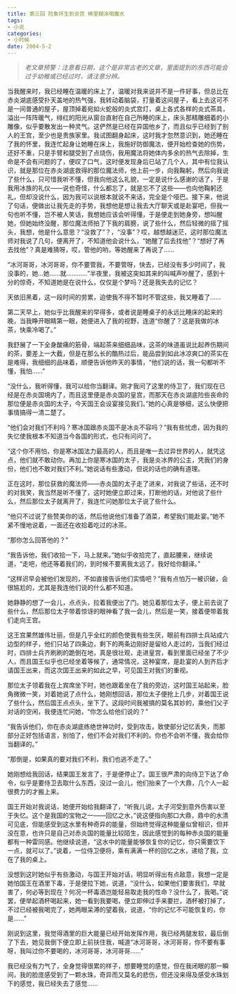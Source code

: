 ```yaml
---
title: 第三回 险象环生到炎宫 稀里糊涂喝魔水
tags:
- 小说
categories:
- 小时候
date: 2004-5-2
---
```


> *老文章预警：注意看日期，这个是非常古老的文章，里面提到的东西可能会过于幼稚或已经过时，请注意分辨。*

当我醒来时，我已经睡在温暖的床上了，温暖对我来说并不是一件好事，但总比在赤炎湖底感受扑天盖地的热气强，我转动着脑袋，打量着这间屋子，看上去这可不是一间普通的屋子，屋顶掉着宛如火蛇般的炎式宫灯，桌上各式各样的炎式茶具，溢出一阵阵暖气，绯红的阳光从窗台直射在自己所睡的床上，床头那精雕细着的小雕像，似乎要散发出一种灵气。这俨然是已经在异国他乡了，而且似乎已经到了别人的王宫，至少也是贵族家里。我试图翻身起床，这时我才忽然意识到，她还睡在了我的怀里，我连忙起身让她睡在床上，我施好防御魔法，便开始检查她的伤势，还好不重，只是手臂和腿受到了点烧伤，我用魔法将她体内多余的热气去除掉，生命是不会有问题的了，便叹了口气，这时便发现身后已站了几个人，其中有位我认识，就是那位在赤炎湖底救得的那位魔法师，他上前一步，向我鞠躬，然后向我说了些什么，只可惜我听不懂，但我向他这么礼貌，一定是说什么感谢的话了，于是我用冰族的礼仪——说也奇怪，什么都忘了，就是忘不了这些——也向他鞠躬还礼，但却没说什么，因为我可以说根本就说不来话，完全是个哑巴。接下来，他说了句话，便做出让我先走的手势，我想他是想让我去大厅聊天或是赴宴吧，但我一句也听不懂，岂不被人笑话，我想她应该会听得懂，于是便走到她身旁，想叫醒她，但她始终没醒，那位魔法师拍了下我的肩膀，说了些什么，然后轻微的摇了摇头，我想，他是什么意思？“没救了”？，“没事”？哎，越想越迷茫，这时那位魔法师对我说了几句，便离开了，不知道他会说什么，“她醒了后去找他”？“想好了再去找他”？真是难猜呀，哎，管他的哟，等她醒来了再说了……

“冰河哥哥，冰河哥哥，你不要管我，不要管呀，快去，已经没有多少时间了，我没事的，她…她……就…………”半夜里，我被这突如其来的叫喊声吵醒了，感到十分的惊奇，不知道她是在说什么，仅仅是个梦吗？还是我失去的记忆？

天依旧黑着，这一段时间的劳累，迫使我不得不暂时不管这些，我又睡着了……

第二天早上，她似乎比我醒来的早得多，或者说是睡桌子的永远比睡床的起来的晚，当我睁开眼睛第一眼，她便进入了我的视野，连道“你醒了？这是我做的冰茶，快乘冷喝了。”

我舒展了一下全身酸痛的筋骨，端起茶来细细品味，这茶的味道虽说比起养伤期间的茶，要差上一大截，但是在那么长的酷热过后，能品尝到如此冰凉爽口的茶实在是难得，我细细的品味着，顺便告诉他昨天的事情，“他们说的话，我一句都听不懂，我怕……”


“没什么，我听得懂，我可以给你当翻译。刚才我问了这里的侍卫了，我们现在已经是在赤炎国境内了，而且这里便是赤炎国的皇宫，而那天在赤炎湖底险些丧命的那位便是赤炎国的太子，今天国王会设宴接见我们。”她的心真是够细，这么快便把事情搞得一清二楚了。


“他们会对我们不利吗？寒冰国跟赤炎国不是冰炎不容吗？”我有些忧虑，因为我的失忆使我根本不知道当今各国的形式，也只有问问了。


“这个你不用怕，你是寒冰国法力最高的人，而且是唯一去过异世界的人，就凭这点，他们就不敢动你。再加上你是寒冰国的太子，我是炎冰界的公主，凭我们的身份，他们也不敢对我们不利。”她说话有些激动，但说的话也的确有道理。

正在这时，那位获救的魔法师——赤炎国的太子走了进来，对我说了些话，还不时的对我笑，我当然是听不懂了，这时她便立即过来，打断他的话，对他说了些什么，然后那位太子就离开了，我连忙问她那位太子说了些什么。

“他只不过说了些赞美你的话，然后他说他们准备了酒菜，希望我们能赴宴。”她不紧不慢地说着，一面还在收拾着吃过的冰茶。


“那你怎么回答他的？”

“我告诉他，我们收拾一下，马上就来。”她似乎收拾完了，直起腰来，继续说道，“走吧，他还等着我们的，到时候不要离我太远了，我好给你翻译。”


“这样迟早会被他们发现的，不如直接告诉他们实情吧？”我有点怕万一被识破，会很尴尬的，尤其是我连他们说的什么都不知道。


她静静的想了一会儿，点点头，拉着我便出了门。她见着那位太子，便上前去说了些什么，然后那位太子带着惊讶的眼神看了我一会儿，然后是一笑，接着便带着我们走向王宫。

这王宫果然雄伟壮丽，但是几乎全红的颜色使我有些生厌，眼前有四排士兵站成六边型的样子，他们只站了四条边，剩下的两条边刚好是留给人走过的，当我们经过时，四排士兵齐刷刷的跪倒在地，真是很壮观，走进皇宫，看到里面已经坐了不少人，而且国王似乎也已经坐着等候了，通常情况，这种宴席，是赴宴的人到齐后才请国王出来，而这次国王出来的如此之早，可见国王对我们的重视。

那位太子领着我在上宾席坐下时，她也跟着坐在了我的旁边，这时国王站起来，脸角微微一笑，对着她说了点什么，她刚想回话，那位太子便抢上几步，对着国王说了些什么，然后国王点点头，坐下了。这段时间我被搞的莫名其妙的，乘他们父子对话的空闲，我便连忙问她，“你怎么给他们说的？”


“我告诉他们，你在赤炎湖底练绝世神功时，受到攻击，致使部分记忆丢失，而那部分正好包括语言，别怕了，他们不会对我们不利的。你也不会听不懂，我会给你当翻译的。”

“那倒是，如果真的要对我们不利，我们也逃不走了。”

她刚想给我回话，结果国王发言了，于是便停止了。国王很严肃的向侍卫下达了命令，似乎是要侍卫去取什么东西，没过一会儿，他们抬来了一个大鼎，几个人一起很费力的才搬上来。

国王开始对我说话，她便开始给我翻译了，“听我儿说，太子河受到意外伤害以至于失忆。这个是我国的宝物之一——回忆之水，”说这便指向那口大鼎，鼎中的水清可见底，但能感受到这水里有种奇异的能量，但始终觉得这种能量似曾相识，但并没在意，也许只是自己对赤炎国的能量比较陌生，因此感觉到的每种赤炎国的能量都有一种雷同感。他继续说道，“这水中的能量能够恢复你的记忆，你只需要饮下一点，就可以了。”说着，一位侍卫便将，乘有满满一杯的回忆之水，递给了我，立在了我的桌上。

没想到这时她似乎有些激动，与国王开始对话，明显听得出有点敌意，我想一定是她怕国王在酒里下毒，于是便拉下她，说道，“没什么，如果他们要害我们，早就害了，何必等到现在？何况一杯毒酒岂能轻易取走我的性命？没什么了，我喝。”说罢，便举起酒杯喝起来，她一看到我要喝，便立即伸过手来要拦，酒杯被打掉了，不过已经被我喝完了，她两眼呆滞的望着我，说道，“你的记忆不可能恢复的，你是……”


刚说到这里，我觉得酒里的巨大能量已经开始发挥作用，我已经两腿发软，最后倒了下去，她见我倒下便立即上前扶住我，喊道“冰河哥哥，冰河哥哥，你不要有事呀，我叫过你不要喝的，冰河哥哥，冰河哥哥……”

我已经没有力气了，全身觉得很累的样子，想要睡觉的感觉，但在我闭眼的那一瞬间，我的脸庞感受到了一颗水珠，奇异而又莫名的悲伤，但还没来得及感受水珠划下的感觉，我已经失去了感觉……



